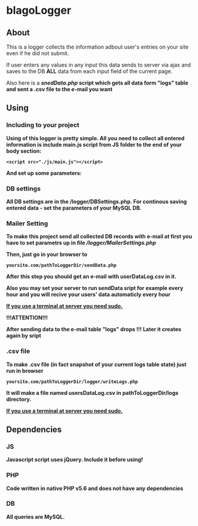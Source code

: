 # blagoLogger

## About
This is a logger collects the information adbout user's  entries on your site even if he did not submit. 

If user enters any values in any input this data sends to server via ajax and saves to the DB <b>ALL</b> data from each input field of the current page.

Also here is a <i><b>snedData.php</i> script which gets all data form "logs" table and sent a .csv file to the e-mail you want



## Using
### Including to your project
Using of this logger is pretty simple. All you need to collect all entered information is include main.js script from JS folder to the end of your body section:
    
    <script src="./js/main.js"></script>
    
And set up some parameters:
    
### DB settings
All DB settings are in the <b>/logger/DBSettings.php</b>. For continous saving entered data - set the parameters of your <b>MySQL</b> DB.

### Mailer Setting
To make this project send all collected DB records with e-mail at first you have to set parametrs up in file <i><b>/logger/MailerSettings.php</b></i>

Then, just go in your browser to 

    yoursite.com/pathToLoggerDir/sendData.php    

After this step you should get an e-mail with userDataLog.csv in it.

Also you may set your server to run sendData sript for example every hour and you will recive your users' data automaticly every hour

<u>If you use a terminal at server you need sudo.</u>

<b>!!!ATTENTION!!!

After sending data to the e-mail table "logs" drops !!! Later it creates again by sript

### .csv file

To make .csv file (in fact snapshot of your current logs table state) just run in browser

    yoursite.com/pathToLoggerDir/logger/writeLogs.php
    
It will make a file named usersDataLog.csv  in pathToLoggerDir/logs directory.

<u>If you use a terminal at server you need sudo.</u>

## Dependencies
### JS
Javascript script uses <b>jQuery</b>. Include it before using!
### PHP
Code written in native PHP v5.6 and does not have any dependencies
### DB
All queries are MySQL.